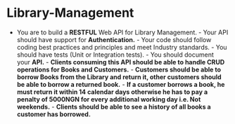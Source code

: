 # Library-Management
- You are to build a **RESTFUL** Web API for Library Management. - Your API should have support for **Authentication.** - Your code should follow coding best practices and principles and meet Industry standards. - You should have tests (Unit or Integration tests). - You should document your **API.**  - **Clients consuming this API should be able to handle CRUD operations for Books and Customers.** - **Customers should be able to borrow Books from the Library and return it, other customers should be able to borrow a returned book.** - **If a customer borrows a book, he must return it within 14 calendar days otherwise he has to pay a penalty of 5000NGN for every additional working day i.e. Not weekends.** - **Clients should be able to see a history of all books a customer has borrowed.**
